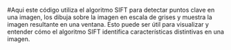 #Aqui este código utiliza el algoritmo SIFT para detectar puntos clave en una imagen, los dibuja sobre la imagen en escala de grises y muestra la imagen resultante en una ventana. Esto puede ser útil para visualizar y entender cómo el algoritmo SIFT identifica características distintivas en una imagen.